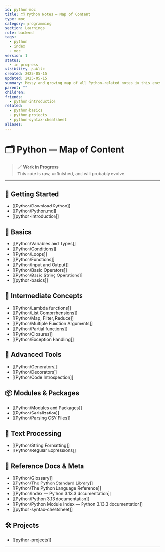 ```yaml
---
id: python-moc
title: 🗂️ Python Notes — Map of Content
type: moc
category: programming
section: Learnings
role: backend
tags:
  - python
  - index
  - moc
version: 1
status:
  - in progress
visibility: public
created: 2025-05-15
updated: 2025-05-15
summary: Messy and growing map of all Python-related notes in this encyclopedia. WIP style with links to rough drafts and organized modules.
parent: ""
children: 
friends:
  - python-introduction
related:
  - python-basics
  - python-projects
  - python-syntax-cheatsheet
aliases:
---
```


# 🗂️ Python — Map of Content

> 🪄 **Work in Progress**  
> This note is raw, unfinished, and will probably evolve. 

---

## 🔰 Getting Started
- [[Python/Download Python]]
- [[Python/Python.md]]
- [[python-introduction]]

## 📌 Basics
- [[Python/Variables and Types]]
- [[Python/Conditions]]
- [[Python/Loops]]
- [[Python/Functions]]
- [[Python/Input and Output]]
- [[Python/Basic Operators]]
- [[Python/Basic String Operations]]
- [[python-basics]]

## 🧠 Intermediate Concepts
- [[Python/Lambda functions]]
- [[Python/List Comprehensions]]
- [[Python/Map, Filter, Reduce]]
- [[Python/Multiple Function Arguments]]
- [[Python/Partial functions]]
- [[Python/Closures]]
- [[Python/Exception Handling]]

## 🧰 Advanced Tools
- [[Python/Generators]]
- [[Python/Decorators]]
- [[Python/Code Introspection]]

## 📦 Modules & Packages
- [[Python/Modules and Packages]]
- [[Python/Serialization]]
- [[Python/Parsing CSV Files]]

## 🧾 Text Processing
- [[Python/String Formatting]]
- [[Python/Regular Expressions]]

## 📖 Reference Docs & Meta
- [[Python/Glossary]]
- [[Python/The Python Standard Library]]
- [[Python/The Python Language Reference]]
- [[Python/Index — Python 3.13.3 documentation]]
- [[Python/Python 3.13 documentation]]
- [[Python/Python Module Index — Python 3.13.3 documentation]]
- [[python-syntax-cheatsheet]]

## 🛠️ Projects
- [[python-projects]]

---

```folder-index-content
```